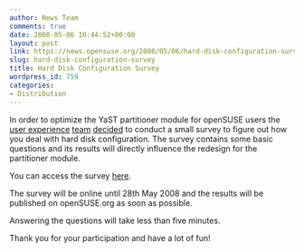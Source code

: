 ```yaml
---
author: News Team
comments: true
date: 2008-05-06 10:44:52+00:00
layout: post
link: https://news.opensuse.org/2008/05/06/hard-disk-configuration-survey/
slug: hard-disk-configuration-survey
title: Hard Disk Configuration Survey
wordpress_id: 759
categories:
- Distribution
---
```


In order to optimize the YaST partitioner module for openSUSE users the [user experience](http://en.opensuse.org/UX) [team](http://en.opensuse.org/UX_Team) [decided](http://lists.opensuse.org/opensuse-announce/2008-05/msg00001.html) to conduct a small survey to figure out how you deal with hard disk configuration. The survey contains some basic questions and its results will directly influence the redesign for the partitioner module.

You can access the survey [here](http://www.surveymonkey.com/s.aspx?sm=lnZcsBO6PqJ9hjNW01jiyQ_3d_3d).

The survey will be online until 28th May 2008 and the results will be published on openSUSE.org as soon as possible.

Answering the questions will take less than five minutes.

Thank you for your participation and have a lot of fun!
